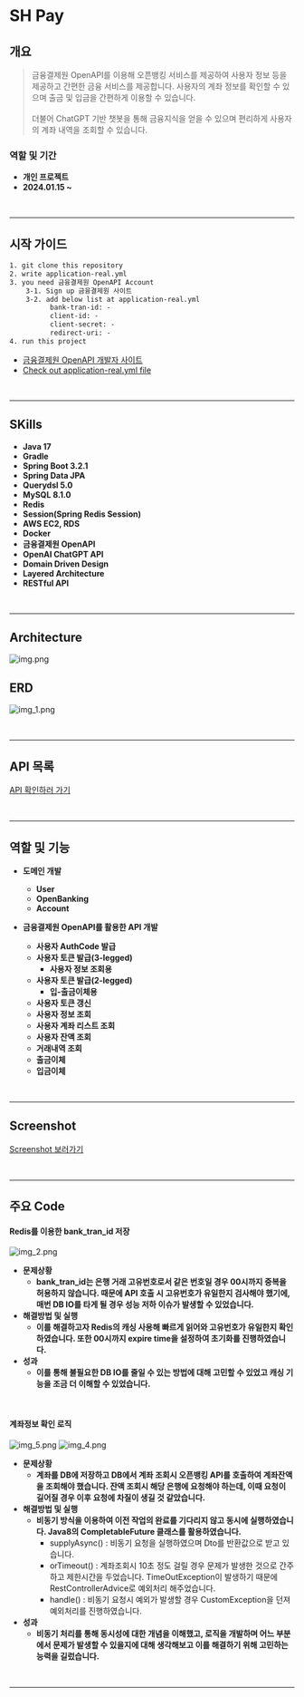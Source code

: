 # SH Pay

## 개요
> 금융결제원 OpenAPI를 이용해 오픈뱅킹 서비스를 제공하여 사용자 정보 등을 제공하고 간편한 금융 서비스를 제공합니다. 사용자의 계좌 정보를 확인할 수 있으며 출금 및 입금을 간편하게 이용할 수 있습니다.<br><br>
> 더불어 ChatGPT 기반 챗봇을 통해 금융지식을 얻을 수 있으며 편리하게 사용자의 계좌 내역을 조회할 수 있습니다.

### 역할 및 기간
- **개인 프로젝트**
- **2024.01.15 ~** 

<br>
<hr>

## 시작 가이드
```html
1. git clone this repository
2. write application-real.yml
3. you need 금융결제원 OpenAPI Account
    3-1. Sign up 금융결제원 사이트
    3-2. add below list at application-real.yml
          bank-tran-id: -
          client-id: -
          client-secret: -
          redirect-uri: -
4. run this project
```
- [금융결제원 OpenAPI 개발자 사이트](https://developers.kftc.or.kr/dev)
- [Check out application-real.yml file](https://github.com/OOOIOOOIO/SHPay/wiki/application%E2%80%90real.md)

<br>
<hr>

## SKills
- **Java 17**
- **Gradle**
- **Spring Boot 3.2.1**
- **Spring Data JPA**
- **Querydsl 5.0**
- **MySQL 8.1.0**
- **Redis**
- **Session(Spring Redis Session)**
- **AWS EC2, RDS**
- **Docker**
- **금융결제원 OpenAPI**
- **OpenAI ChatGPT API** 
- **Domain Driven Design**
- **Layered Architecture**
- **RESTful API**

<br>
<hr>

## Architecture

![img.png](img.png)

## ERD

![img_1.png](img_1.png)

<br>
<hr>

## API 목록
[API 확인하러 가기](https://github.com/OOOIOOOIO/SHPay/tree/main/src/main/java/http)

<br>
<hr>

## 역할 및 기능
- **도메인 개발**
  - **User**
  - **OpenBanking**
  - **Account**

- **금융결제원 OpenAPI를 활용한 API 개발**
  - **사용자 AuthCode 발급**
  - **사용자 토큰 발급(3-legged)**
    - **사용자 정보 조회용**
  - **사용자 토큰 발급(2-legged)**
    - **입-출금이체용**
  - **사용자 토큰 갱신**
  - **사용자 정보 조회**
  - **사용자 계좌 리스트 조회**
  - **사용자 잔액 조회**
  - **거래내역 조회**
  - **출금이체**
  - **입금이체**

<br>
<hr>

## Screenshot
[Screenshot 보러가기](https://github.com/OOOIOOOIO/SHPay/wiki/Screenshot.md)

<br>
<hr>

## 주요 Code

#### Redis를 이용한 bank_tran_id 저장

![img_2.png](img_2.png)
- **문제상황**
  - **bank_tran_id는 은행 거래 고유번호로서 같은 번호일 경우 00시까지 중복을 허용하지 않습니다. 때문에 API 호출 시 고유번호가 유일한지 검사해야 했기에, 매번 DB IO를 타게 될 경우 성능 저하 이슈가 발생할 수 있었습니다.** 
- **해결방법 및 실행**
  - **이를 해결하고자 Redis의 캐싱 사용해 빠르게 읽어와 고유번호가 유일한지 확인하였습니다. 또한 00시까지 expire time을 설정하여 초기화를 진행하였습니다.**
- **성과**
  - **이를 통해 불필요한 DB IO를 줄일 수 있는 방법에 대해 고민할 수 있었고 캐싱 기능을 조금 더 이해할 수 있었습니다.**

<br>

#### 계좌정보 확인 로직
![img_5.png](img_5.png)
![img_4.png](img_4.png)

- **문제상황**
  - **계좌를 DB에 저장하고 DB에서 계좌 조회시 오픈뱅킹 API를 호출하여 계좌잔액을 조회해야 했습니다. 잔액 조회시 해당 은행에 요청해야 하는데, 이때 요청이 길어질 경우 이후 요청에 차질이 생길 것 같았습니다.**
- **해결방법 및 실행**
  - **비동기 방식을 이용하여 이전 작업의 완료를 기다리지 않고 동시에 실행하였습니다. Java8의 CompletableFuture 클래스를 활용하였습니다.**
    - supplyAsync() : 비동기 요청을 실행하였으며 Dto를 반환값으로 받고 있습니다.
    - orTimeout() : 계좌조회시 10초 정도 걸릴 경우 문제가 발생한 것으로 간주하고 제한시간을 두었습니다. TimeOutException이 발생하기 때문에 RestControllerAdvice로 예외처리 해주었습니다.
    - handle() : 비동기 요청시 예외가 발생할 경우 CustomException을 던져 예외처리를 진행하였습니다.
- **성과**
  - **비동기 처리를 통해 동시성에 대한 개념을 이해했고, 로직을 개발하며 어느 부분에서 문제가 발생할 수 있을지에 대해 생각해보고 이를 해결하기 위해 고민하는 능력을 길렀습니다.**

<br>
<hr>

[//]: # (## 회고)

[//]: # ()
[//]: # ()
[//]: # (### 성과 및 배운점)

[//]: # ()
[//]: # ()
[//]: # (### 아쉬웠던 점)


[//]: # (# 회원가입, 로그인)

[//]: # (- Session 사용)

[//]: # (  - redis sesison 사용)

[//]: # (  - custom resolver를 통해 session 정보 파싱)

[//]: # ()
[//]: # (# 오픈뱅킹)

[//]: # (- DB에 정보 저장)

[//]: # (  - 계좌 정보)

[//]: # (  - 유저 정보)

[//]: # (- ApiClient 클래스를 만들어 모듈화)

[//]: # (  - resttemplate으로 외부 api와 통신)

